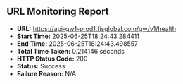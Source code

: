 ## URL Monitoring Report

- **URL:** https://api-gw1-prod1.fisglobal.com/gw/v1/health
- **Start Time:** 2025-06-25T18:24:43.284411
- **End Time:** 2025-06-25T18:24:43.498557
- **Total Time Taken:** 0.214146 seconds
- **HTTP Status Code:** 200
- **Status:** Success
- **Failure Reason:** N/A
